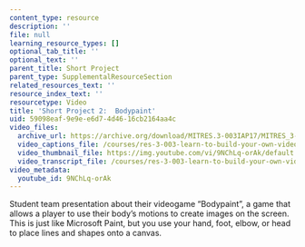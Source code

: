 ```yaml
---
content_type: resource
description: ''
file: null
learning_resource_types: []
optional_tab_title: ''
optional_text: ''
parent_title: Short Project
parent_type: SupplementalResourceSection
related_resources_text: ''
resource_index_text: ''
resourcetype: Video
title: 'Short Project 2:  Bodypaint'
uid: 59098eaf-9e9e-e6d7-4d46-16cb2164aa4c
video_files:
  archive_url: https://archive.org/download/MITRES.3-003IAP17/MITRES_3-003IAP17_Short_Project_02_300k.mp4
  video_captions_file: /courses/res-3-003-learn-to-build-your-own-videogame-with-the-unity-game-engine-and-microsoft-kinect-january-iap-2017/a246d3bf8a4658218a817a849cb780e8_9NChLq-orAk.vtt
  video_thumbnail_file: https://img.youtube.com/vi/9NChLq-orAk/default.jpg
  video_transcript_file: /courses/res-3-003-learn-to-build-your-own-videogame-with-the-unity-game-engine-and-microsoft-kinect-january-iap-2017/d56daf878d0933f969a4302ac6c77b92_9NChLq-orAk.pdf
video_metadata:
  youtube_id: 9NChLq-orAk
---
```


Student team presentation about their videogame “Bodypaint”, a game that allows a player to use their body’s motions to create images on the screen. This is just like Microsoft Paint, but you use your hand, foot, elbow, or head to place lines and shapes onto a canvas.